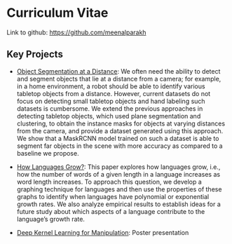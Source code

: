 # Curriculum Vitae
Link to github: https://github.com/meenalparakh

## Key Projects
- [Object Segmentation at a Distance](https://drive.google.com/file/d/1w2DTYCwb1F-zNjG9VN_zUwCbnVA2Fj5w/view?usp=sharing): We often need the ability to detect and segment objects that lie at a distance from a camera; for example, in a home environment, a robot should be able to identify various tabletop objects from a distance. However, current datasets do not focus on detecting small tabletop objects and hand labeling such datasets is cumbersome. We extend the previous approaches in detecting tabletop objects, which used plane segmentation and clustering, to obtain the instance masks for objects at varying distances from the camera, and provide a dataset generated using this approach. We show that a MaskRCNN model trained on such a dataset is able to segment far objects in the scene with more accuracy as compared to a baseline we propose.

- [How Languages Grow?](https://drive.google.com/file/d/11uPJZO-29Sq4ErGGz2ROfrCpSaaymmV3/view?usp=sharing): This paper explores how languages grow, i.e., how the number of words of a given length in a language increases as word length increases. To approach this question, we develop a graphing technique for languages and then use the properties of these graphs to identify when languages have polynomial or exponential growth rates. We also analyze empirical results to establish ideas for a future study about which aspects of a language contribute to the language’s growth rate.

- [Deep Kernel Learning for Manipulation](https://drive.google.com/file/d/1XRqsT83SWlm--v8LbkoYHQZ1lM6JlYWd/view?usp=sharing): Poster presentation
